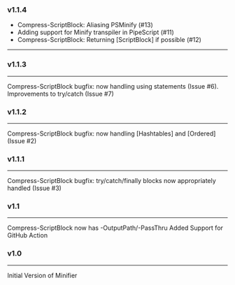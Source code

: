 ﻿### v1.1.4
* Compress-ScriptBlock:  Aliasing PSMinify (#13)
* Adding support for Minify transpiler in PipeScript (#11)
* Compress-ScriptBlock:  Returning [ScriptBlock] if possible (#12)
---

### v1.1.3
---
Compress-ScriptBlock bugfix: now handling using statements (Issue #6).  Improvements to try/catch (Issue #7)

### v1.1.2
----
Compress-ScriptBlock bugfix: now handling [Hashtables] and [Ordered] (Issue #2)

### v1.1.1
----
Compress-ScriptBlock bugfix:  try/catch/finally blocks now appropriately handled (Issue #3)

### v1.1
----
Compress-ScriptBlock now has -OutputPath/-PassThru
Added Support for GitHub Action

### v1.0
----
Initial Version of Minifier

